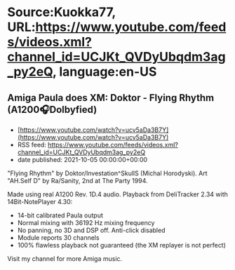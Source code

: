 # Source:Kuokka77, URL:https://www.youtube.com/feeds/videos.xml?channel_id=UCJKt_QVDyUbqdm3ag_py2eQ, language:en-US

## Amiga Paula does XM: Doktor - Flying Rhythm (A1200🎧Dolbyfied)
 - [https://www.youtube.com/watch?v=ucv5aDa3B7Y](https://www.youtube.com/watch?v=ucv5aDa3B7Y)
 - RSS feed: https://www.youtube.com/feeds/videos.xml?channel_id=UCJKt_QVDyUbqdm3ag_py2eQ
 - date published: 2021-10-05 00:00:00+00:00

"Flying Rhythm" by Doktor/Investation^SkullS (Michal Horodyski). Art "AH.Self D" by Ra/Sanity, 2nd at The Party 1994.

Made using real A1200 Rev. 1D.4 audio. Playback from DeliTracker 2.34 with 14Bit-NotePlayer 4.30:
- 14-bit calibrated Paula output
- Normal mixing with 36192 Hz mixing frequency
- No panning, no 3D and DSP off. Anti-click disabled
- Module reports 30 channels
- 100% flawless playback not guaranteed (the XM replayer is not perfect)

Visit my channel for more Amiga music.

